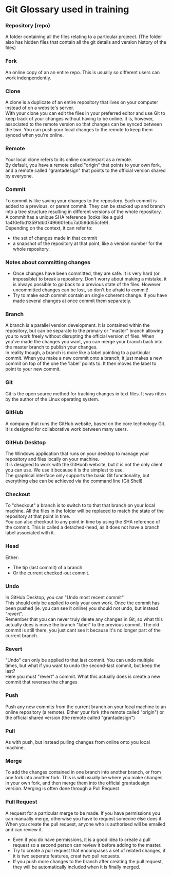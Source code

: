 # Git Glossary used in training

### Repository (repo)
A folder containing all the files relating to a particular projeect. (The folder also has hidden files that contain all the git details and version history of the files)

### Fork
An online copy of an an entire repo. This is usually so different users can work indenpendently.

### Clone
A clone is a duplicate of an entire repository that lives on your computer instead of on a website's server.  
With your clone you can edit the files in your preferred editor and use Git to keep track of your changes without having to be online. It is, however, associated to the remote version so that changes can be synced between the two. You can push your local changes to the remote to keep them synced when you're online.

### Remote
Your local clone refers to its online counterpart as a remote.  
By default, you have a remote called "origin" that points to your own fork, and a remote called "grantadesign" that points to the official version shared by everyone.

### Commit
To commit is like saving your changes to the repository. Each commit is added to a previous, or parent commit. They can be stacked up and branch into a tree structure resulting in different versions of the whote repository.  
A commit has a unique SHA reference (looks like a guid 1a410efbd13591db07496601ebc7a059dd55cfe9).  
Depending on the context, it can refer to:
* the set of changes made in that commit
* a snapshot of the repository at that point, like a version number for the whole repository.

### Notes about committing changes
* Once changes have been committed, they are safe. It is very hard (or impossible) to break a repository. Don't worry about making a mistake, it is always possible to go back to a previous state of the files. However uncommitted changes can be lost, so don't be afraid to commit!
* Try to make each commit contain an single coherent change. If you have made several changes at once commit them separately.

### Branch
A branch is a parallel version development. It is contained within the repository, but can be separate to the primary or "master" branch allowing you to work freely without disrupting the official version of files. When you've made the changes you want, you can merge your branch back into the master branch to publish your changes.  
In reality though, a branch is more like a label pointing to a particular commit. When you make a new commit onto a branch, it just makes a new commit on top of the one the 'label' points to. It then moves the label to point to your new commit.

### Git
Git is the open source method for tracking changes in text files. It was ritten by the author of the Linux operating system.

### GitHub
A company that runs the GitHub website, based on the core technology Git. It is designed for collaborative work between many users.

### GitHub Desktop
The Windows application that runs on your desktop to manage your repository and files locally on your machine.  
It is designed to work with the GitHoob website, but it is not the only client you can use. We use it because it is the simplest to use.  
The graphical interface only supports the basic Git functionality, but everything else can be achieved via the command line (Git Shell)

### Checkout
To "checkout" a branch is to switch to to that that branch on your local machine. All the files in the folder will be replaced to match the state of the repository at that point in time.  
You can also checkout to any point in time by using the SHA reference of the commit. This is called a detached-head, as it does not have a branch label associated with it.

### Head
Either:
* The tip (last commit) of a branch.
* Or the current checked-out commit.

### Undo
In GitHub Desktop, you can "Undo most recent commit"  
This should only be applied to only your own work. Once the commit has been pushed (ie. you can see it online) you should not undo, but instead "revert".  
Remember that you can never truly delete any changes in Git, so what this actually does is move the branch "label" to the previous commit. The old commit is still there, you just cant see it because it's no longer part of the current branch.

### Revert
"Undo" can only be applied to that last commit. You can undo multiple times, but what if you want to undo the second-last commit, but keep the last?  
Here you must "revert" a commit. What this actually does is create a new commit that reverses the changes

### Push
Push any new commits from the current branch on your local machine to an online repository (a remote).  Either your fork (the remote called "origin") or the official shared version (the remote called "grantadesign")

### Pull
As with push, but instead pulling changes from online onto you local machine.

### Merge
To add the changes contained in one branch into another branch, or from one fork into another fork. This is will usually be where you make changes in your own fork, and then merge them into the official grantadesign version. Merging is often done through a Pull Request

### Pull Request
A request for a particular merge to be made. If you have permissions you can manually merge, otherwise you have to request someone else does it. When you create the pull request, anyone who is authorised will be emailed and can review it.  
* Even if you do have permissions, it is a good idea to create a pull request so a second person can review it before adding to the master.  
* Try to create a pull request that encompases a set of related changes, if it is two seperate features, creat two pull requests.  
* If you push more changes to the branch after creating the pull request, they will be automatically included when it is finally merged.  
